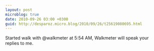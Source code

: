 ```yaml
---
layout: post
microblog: true
date: 2010-09-26 03:00 +0300
guid: http://desparoz.micro.blog/2010/09/26/t25619080695.html
---
```

Started walk with @walkmeter at 5:54 AM, Walkmeter will speak your replies to me.
